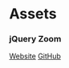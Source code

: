 # Assets

### jQuery Zoom
[Website](http://www.jacklmoore.com/zoom/)
[GitHub](https://github.com/jackmoore/zoom)

